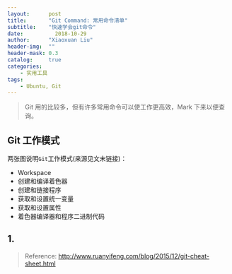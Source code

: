 ```yaml
---
layout:      post
title:       "Git Command: 常用命令清单"
subtitle:    "快速学会git命令"
date:	       2018-10-29
author:      "Xiaoxuan Liu"
header-img:  ""
header-mask: 0.3
catalog:     true
categories:
    - 实用工具
tags:
    - Ubuntu, Git
---
```


> Git 用的比较多，但有许多常用命令可以使工作更高效，Mark 下来以便查询。


## Git 工作模式

两张图说明`Git`工作模式(来源见文末链接)：

- Workspace
- 创建和编译着色器
- 创建和链接程序
- 获取和设置统一变量
- 获取和设置属性
- 着色器编译器和程序二进制代码


## 1. 




> Reference: http://www.ruanyifeng.com/blog/2015/12/git-cheat-sheet.html